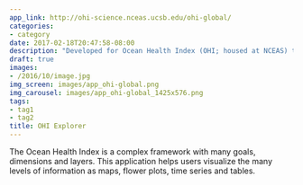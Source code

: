 ```yaml
---
app_link: http://ohi-science.nceas.ucsb.edu/ohi-global/
categories:
- category
date: 2017-02-18T20:47:58-08:00
description: "Developed for Ocean Health Index (OHI; housed at NCEAS) to explore the many dimensions of sustainable ocean indices."
draft: true
images:
- /2016/10/image.jpg
img_screen: images/app_ohi-global.png
img_carousel: images/app_ohi-global_1425x576.png
tags:
- tag1
- tag2
title: OHI Explorer
---
```


The Ocean Health Index is a complex framework with many goals, dimensions and layers. This application helps users visualize the many levels of information as maps, flower plots, time series and tables.